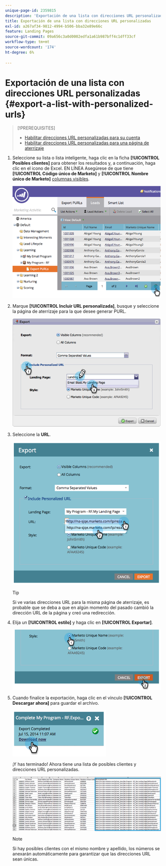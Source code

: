 ```yaml
---
unique-page-id: 2359815
description: 'Exportación de una lista con direcciones URL personalizadas: documentos de Marketo, documentación del producto'
title: Exportación de una lista con direcciones URL personalizadas
exl-id: a267af34-9812-4994-b506-bba32e89e66c
feature: Landing Pages
source-git-commit: 09a656c3a0d0002edfa1a61b987bff4c1dff33cf
workflow-type: tm+mt
source-wordcount: '174'
ht-degree: 6%

---
```


# Exportación de una lista con direcciones URL personalizadas {#export-a-list-with-personalized-urls}

>[!PREREQUISITES]
>
>* [Habilitar direcciones URL personalizadas para su cuenta](/help/marketo/product-docs/demand-generation/landing-pages/personalizing-landing-pages/enable-personalized-urls-for-your-account.md)
>* [Habilitar direcciones URL personalizadas para una página de aterrizaje](/help/marketo/product-docs/demand-generation/landing-pages/personalizing-landing-pages/enable-personalized-urls-for-a-landing-page.md)

1. Seleccione su lista o lista inteligente, haga clic en la ficha **[!UICONTROL Posibles clientes]** para obtener los resultados y, a continuación, haga clic en el icono de Excel. EN LÍNEA Asegúrese de que tiene **[!UICONTROL Código único de Marketo]** y **[!UICONTROL Nombre único de Marketo]** [columnas visibles](/help/marketo/product-docs/core-marketo-concepts/smart-lists-and-static-lists/using-smart-lists/create-and-change-views-for-lists-and-smart-list.md).

   ![](assets/image2014-9-25-11-3a10-3a43.png)

1. Marque **[!UICONTROL Incluir URL personalizada]**, busque y seleccione la página de aterrizaje para la que desee generar PURL.

   ![](assets/image2014-9-18-13-3a36-3a42.png)

1. Seleccione la **URL**.

   ![](assets/image2014-9-18-13-3a36-3a53.png)

   >[!TIP]
   >
   >Si ve varias direcciones URL para la misma página de aterrizaje, es probable que se deba a que en algún momento del pasado cambió la dirección URL de la página y creó una redirección.

1. Elija un **[!UICONTROL estilo]** y haga clic en **[!UICONTROL Exportar]**.

   ![](assets/image2014-9-18-13-3a37-3a6.png)

1. Cuando finalice la exportación, haga clic en el vínculo **[!UICONTROL Descargar ahora]** para guardar el archivo.

   ![](assets/image2014-9-18-13-3a37-3a27.png)

   ¡Y has terminado! Ahora tiene una lista de posibles clientes y direcciones URL personalizadas.

   ![](assets/image2014-9-18-13-3a37-3a36.png)

   >[!NOTE]
   >
   >Si hay posibles clientes con el mismo nombre y apellido, los números se anexarán automáticamente para garantizar que las direcciones URL sean únicas.

